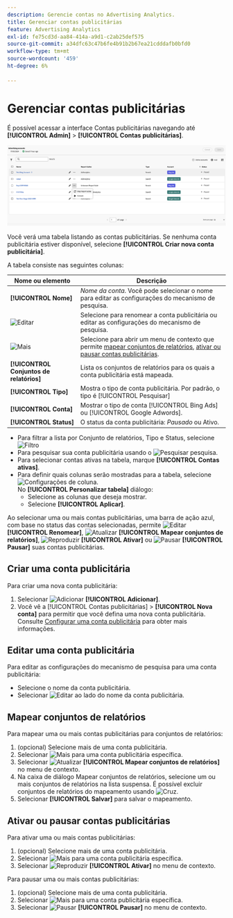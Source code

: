 ```yaml
---
description: Gerencie contas no Advertising Analytics.
title: Gerenciar contas publicitárias
feature: Advertising Analytics
exl-id: fe75cd3d-aa84-414a-a9d1-c2ab25def575
source-git-commit: a34dfc63c47b6fe4b91b2b67ea21cdddafb0bfd0
workflow-type: tm+mt
source-wordcount: '459'
ht-degree: 6%

---
```


# Gerenciar contas publicitárias

É possível acessar a interface Contas publicitárias navegando até **[!UICONTROL Admin]** > **[!UICONTROL Contas publicitárias]**.

![Contas publicitárias](assets/manage-ad-accounts.png)

Você verá uma tabela listando as contas publicitárias. Se nenhuma conta publicitária estiver disponível, selecione **[!UICONTROL Criar nova conta publicitária]**.

A tabela consiste nas seguintes colunas:

| Nome ou elemento | Descrição |
|---|---|
| **[!UICONTROL Nome]** | *Nome da conta*. Você pode selecionar o nome para editar as configurações do mecanismo de pesquisa. |
| ![Editar](https://spectrum.adobe.com/static/icons/workflow_18/Smock_Edit_18_N.svg) | Selecione para renomear a conta publicitária ou editar as configurações do mecanismo de pesquisa. |
| ![Mais](https://spectrum.adobe.com/static/icons/workflow_18/Smock_More_18_N.svg) | Selecione para abrir um menu de contexto que permite [mapear conjuntos de relatórios](#map-reporting-suites), [ativar ou pausar contas publicitárias](#activate-or-pause-advertising-accounts). |
| **[!UICONTROL Conjuntos de relatórios]** | Lista os conjuntos de relatórios para os quais a conta publicitária está mapeada. |
| **[!UICONTROL Tipo]** | Mostra o tipo de conta publicitária. Por padrão, o tipo é [!UICONTROL Pesquisar] |
| **[!UICONTROL Conta]** | Mostrar o tipo de conta [!UICONTROL Bing Ads] ou [!UICONTROL Google Adwords]. |
| **[!UICONTROL Status]** | O status da conta publicitária: *Pausado* ou Ativo. |


- Para filtrar a lista por Conjunto de relatórios, Tipo e Status, selecione ![Filtro](https://spectrum.adobe.com/static/icons/workflow_18/Smock_Filter_18_N.svg)
- Para pesquisar sua conta publicitária usando o ![Pesquisar](https://spectrum.adobe.com/static/icons/workflow_18/Smock_Search_18_N.svg) pesquisa.
- Para selecionar contas ativas na tabela, marque **[!UICONTROL Contas ativas]**.
- Para definir quais colunas serão mostradas para a tabela, selecione ![Configurações de coluna](https://spectrum.adobe.com/static/icons/workflow_18/Smock_ColumnSettings_18_N.svg). <br/>No **[!UICONTROL Personalizar tabela]** diálogo:
   - Selecione as colunas que deseja mostrar.
   - Selecione **[!UICONTROL Aplicar]**.

Ao selecionar uma ou mais contas publicitárias, uma barra de ação azul, com base no status das contas selecionadas, permite ![Editar](https://spectrum.adobe.com/static/icons/workflow_18/Smock_Edit_18_N.svg) **[!UICONTROL Renomear]**, ![Atualizar](https://spectrum.adobe.com/static/icons/workflow_18/Smock_Refresh_18_N.svg) **[!UICONTROL Mapear conjuntos de relatórios]**, ![Reproduzir](https://spectrum.adobe.com/static/icons/workflow_18/Smock_Play_18_N.svg) **[!UICONTROL Ativar]** ou ![Pausar](https://spectrum.adobe.com/static/icons/workflow_18/Smock_Pause_18_N.svg) **[!UICONTROL Pausar]** suas contas publicitárias.

## Criar uma conta publicitária

Para criar uma nova conta publicitária:

1. Selecionar ![Adicionar](https://spectrum.adobe.com/static/icons/workflow_18/Smock_AddCircle_18_N.svg) **[!UICONTROL Adicionar]**.
1. Você vê a [!UICONTROL Contas publicitárias] > **[!UICONTROL Nova conta]** para permitir que você defina uma nova conta publicitária. Consulte [Configurar uma conta publicitária](aa-create-ad-account.md) para obter mais informações.


## Editar uma conta publicitária

Para editar as configurações do mecanismo de pesquisa para uma conta publicitária:

- Selecione o nome da conta publicitária.
- Selecionar ![Editar](https://spectrum.adobe.com/static/icons/workflow_18/Smock_Edit_18_N.svg) ao lado do nome da conta publicitária.

## Mapear conjuntos de relatórios

Para mapear uma ou mais contas publicitárias para conjuntos de relatórios:

1. (opcional) Selecione mais de uma conta publicitária.
1. Selecionar ![Mais](https://spectrum.adobe.com/static/icons/workflow_18/Smock_More_18_N.svg) para uma conta publicitária específica.
1. Selecionar ![Atualizar](https://spectrum.adobe.com/static/icons/workflow_18/Smock_Refresh_18_N.svg) **[!UICONTROL Mapear conjuntos de relatórios]** no menu de contexto.
1. Na caixa de diálogo Mapear conjuntos de relatórios, selecione um ou mais conjuntos de relatórios na lista suspensa. É possível excluir conjuntos de relatórios do mapeamento usando ![Cruz](https://spectrum.adobe.com/static/icons/ui_18/CrossSize400.svg).
1. Selecionar **[!UICONTROL Salvar]** para salvar o mapeamento.


## Ativar ou pausar contas publicitárias

Para ativar uma ou mais contas publicitárias:

1. (opcional) Selecione mais de uma conta publicitária.
1. Selecionar ![Mais](https://spectrum.adobe.com/static/icons/workflow_18/Smock_More_18_N.svg) para uma conta publicitária específica.
1. Selecionar ![Reproduzir](https://spectrum.adobe.com/static/icons/workflow_18/Smock_Play_18_N.svg) **[!UICONTROL Ativar]** no menu de contexto.

Para pausar uma ou mais contas publicitárias:

1. (opcional) Selecione mais de uma conta publicitária.
1. Selecionar ![Mais](https://spectrum.adobe.com/static/icons/workflow_18/Smock_More_18_N.svg) para uma conta publicitária específica.
1. Selecionar ![Pausar](https://spectrum.adobe.com/static/icons/workflow_18/Smock_Pause_18_N.svg) **[!UICONTROL Pausar]** no menu de contexto.

